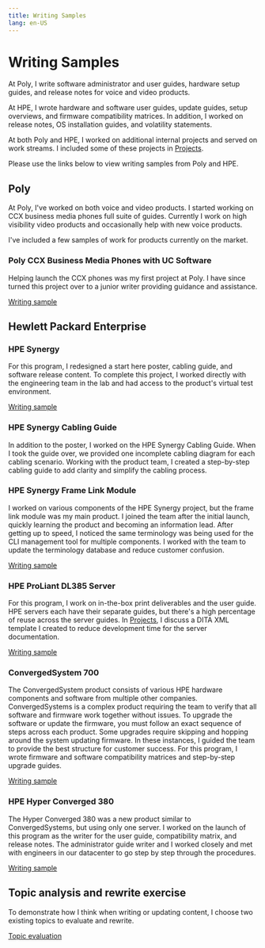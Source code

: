 ```yaml
---
title: Writing Samples
lang: en-US
---
```


# Writing Samples

At Poly, I write software administrator and user guides, hardware setup guides, and release notes for voice and video products.

At HPE, I wrote hardware and software user guides, update guides, setup overviews, and firmware compatibility matrices. In addition, I worked on release notes, OS installation guides, and volatility statements.

At both Poly and HPE, I worked on additional internal projects and served on work streams. I included some of these projects in [Projects](projects.md).

Please use the links below to view writing samples from Poly and HPE.

## Poly

At Poly, I've worked on both voice and video products. I started working on CCX business media phones full suite of guides. Currently I work on high visibility video products and occasionally help with new voice products.

I've included a few samples of work for products currently on the market.

### Poly CCX Business Media Phones with UC Software

Helping launch the CCX phones was my first project at Poly. I have since turned this project over to a junior writer providing guidance and assistance.

[Writing sample](writing-samples/poly-ccx.html)


## Hewlett Packard Enterprise

### HPE Synergy

For this program, I redesigned a start here poster, cabling guide, and software release content. To complete this project, I worked directly with the engineering team in the lab and had access to the product's virtual test environment.

[Writing sample](writing-samples/synergy.html)

### HPE Synergy Cabling Guide

In addition to the poster, I worked on the HPE Synergy Cabling Guide. When I took the guide over, we provided one incomplete cabling diagram for each cabling scenario. Working with the product team, I created a step-by-step cabling guide to add clarity and simplify the cabling process.


### HPE Synergy Frame Link Module

I worked on various components of the HPE Synergy project, but the frame link module was my main product. I joined the team after the initial launch, quickly learning the product and becoming an information lead. After getting up to speed, I noticed the same terminology was being used for the CLI management tool for multiple components. I worked with the team to update the terminology database and reduce customer confusion.

[Writing sample](writing-samples/framelinkmodule.html)

### HPE ProLiant DL385 Server

For this program, I work on in-the-box print deliverables and the user guide. HPE servers each have their separate guides, but there's a high percentage of reuse across the server guides. In [Projects](projects.md), I discuss a DITA XML template I created to reduce development time for the server documentation.

[Writing sample](writing-samples/HPEProLiantServers.html)

### ConvergedSystem 700

The ConvergedSystem product consists of various HPE hardware components and software from multiple other companies. ConvergedSystems is a complex product requiring the team to verify that all software and firmware work together without issues. To upgrade the software or update the firmware, you must follow an exact sequence of steps across each product. Some upgrades require skipping and hopping around the system updating firmware. In these instances, I guided the team to provide the best structure for customer success. For this program, I wrote firmware and software compatibility matrices and step-by-step upgrade guides.

[Writing sample](writing-samples/cs700.html)

### HPE Hyper Converged 380

The Hyper Converged 380 was a new product similar to ConvergedSystems, but using only one server. I worked on the launch of this program as the writer for the user guide, compatibility matrix, and release notes. The administrator guide writer and I worked closely and met with engineers in our datacenter to go step by step through the procedures.

[Writing sample](writing-samples/simplivity380.html)

## Topic analysis and rewrite exercise

To demonstrate how I think when writing or updating content, I choose two existing topics to evaluate and rewrite.

[Topic evaluation](writing-samples/topicevaluation.html)
